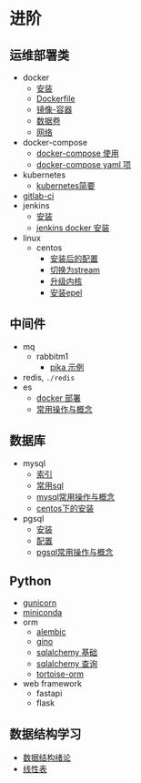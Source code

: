 # 进阶

## 运维部署类

- docker
  - [安装](./docker/install.md)
  - [Dockerfile](./docker/usages/构建之Dockerfile.md)
  - [镜像-容器](./docker/usages/镜像-容器-导出导入.md)
  - [数据卷](./docker/usages/数据卷.md)
  - [网络](./docker/usages/网络.md)
- docker-compose
  - [docker-compose 使用](./docker/compose/0-1.md)
  - [docker-compose yaml 项](./docker/compose/yaml-项.md)
- kubernetes
  - [kubernetes简要](./kubernetes/records-1/0-1-概要基础概念.md)
- [gitlab-ci](./gitlab-ci/start.md)
- jenkins
  - [安装](./jenkins/install.md)
  - [jenkins docker 安装](./jenkins/install-2.md)
- linux
  - centos
    - [安装后的配置](./linux/centos/安装后配置.md)
    - [切换为stream](./linux/centos/切换到stream.md)
    - [升级内核](./linux/centos/升级内核.md)
    - [安装epel](./linux/centos/epel.md)

## 中间件

- mq
  - rabbitm1
    - [pika 示例](./mq/rabbitmq/pika.md)
- redis, `./redis`
- es
  - [docker 部署](./elasticsearch/docker/0-3-docker.md)
  - [常用操作与概念](./elasticsearch/records-1/0-1-概要.md)

## 数据库

- mysql
  - [索引](./database/mysql/索引篇/1-B+Tree.md)
  - [常用sql](./database/mysql/sqls/1.md)
  - [mysql常用操作与概念](./database/mysql/usages/4-mysql-1.md)
  - [centos下的安装](./database/mysql/install.md)
- pgsql
  - [安装](./database/postgresql/install.md)
  - [配置](./database/postgresql/config.md)
  - [pgsql常用操作与概念](./database/postgresql/usages/0-1.md)

## Python

- [gunicorn](./python/gunicorn/settings.py)
- [miniconda](./python/miniconda/安装.md)
- orm
  - [alembic](./python/orm/alembic/2.md)
  - [gino](./python/orm/gino/crud.md)
  - [sqlalchemy 基础](././python/orm/sqlalchemy/sqlalchemy.md)
  - [sqlalchemy 查询](./python/orm/sqlalchemy/sqlalchemy-查询.md)
  - [tortoise-orm](././python/orm/tortoise_orm/0-1-概要.md)
- web framework
  - fastapi
  - flask

## 数据结构学习

- [数据结构绪论](./data_struct/1-数据结构术语.md)
- [线性表](./data_struct/2-线性表.md)
